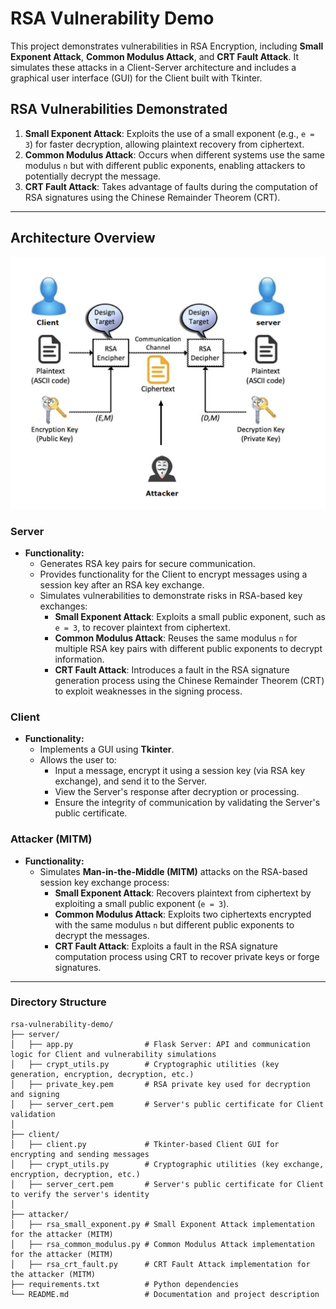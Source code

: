 # RSA Vulnerability Demo

This project demonstrates vulnerabilities in RSA Encryption, including **Small Exponent Attack**, **Common Modulus Attack**, and **CRT Fault Attack**. It simulates these attacks in a Client-Server architecture and includes a graphical user interface (GUI) for the Client built with Tkinter.

## RSA Vulnerabilities Demonstrated


1. **Small Exponent Attack**: Exploits the use of a small exponent (e.g., `e = 3`) for faster decryption, allowing plaintext recovery from ciphertext.
2. **Common Modulus Attack**: Occurs when different systems use the same modulus `n` but with different public exponents, enabling attackers to potentially decrypt the message.
3. **CRT Fault Attack**: Takes advantage of faults during the computation of RSA signatures using the Chinese Remainder Theorem (CRT).

---

## Architecture Overview
<img src="image.png" alt="RSA Vulnerabilities" width="600" />

### **Server**
- **Functionality:**
  - Generates RSA key pairs for secure communication.
  - Provides functionality for the Client to encrypt messages using a session key after an RSA key exchange.
  - Simulates vulnerabilities to demonstrate risks in RSA-based key exchanges:
    - **Small Exponent Attack**: Exploits a small public exponent, such as `e = 3`, to recover plaintext from ciphertext.
    - **Common Modulus Attack**: Reuses the same modulus `n` for multiple RSA key pairs with different public exponents to decrypt information.
    - **CRT Fault Attack**: Introduces a fault in the RSA signature generation process using the Chinese Remainder Theorem (CRT) to exploit weaknesses in the signing process.

### **Client**
- **Functionality:**
  - Implements a GUI using **Tkinter**.
  - Allows the user to:
    - Input a message, encrypt it using a session key (via RSA key exchange), and send it to the Server.
    - View the Server's response after decryption or processing.
    - Ensure the integrity of communication by validating the Server's public certificate.

### **Attacker (MITM)**
- **Functionality:**
  - Simulates **Man-in-the-Middle (MITM)** attacks on the RSA-based session key exchange process:
    - **Small Exponent Attack**: Recovers plaintext from ciphertext by exploiting a small public exponent (`e = 3`).
    - **Common Modulus Attack**: Exploits two ciphertexts encrypted with the same modulus `n` but different public exponents to decrypt the messages.
    - **CRT Fault Attack**: Exploits a fault in the RSA signature computation process using CRT to recover private keys or forge signatures.

---

### **Directory Structure**

```plaintext
rsa-vulnerability-demo/
├── server/
│   ├── app.py                # Flask Server: API and communication logic for Client and vulnerability simulations
│   ├── crypt_utils.py        # Cryptographic utilities (key generation, encryption, decryption, etc.)
│   ├── private_key.pem       # RSA private key used for decryption and signing
│   ├── server_cert.pem       # Server's public certificate for Client validation
│
├── client/
│   ├── client.py             # Tkinter-based Client GUI for encrypting and sending messages
│   ├── crypt_utils.py        # Cryptographic utilities (key exchange, encryption, decryption, etc.)
│   ├── server_cert.pem       # Server's public certificate for Client to verify the server's identity
│
├── attacker/
│   ├── rsa_small_exponent.py # Small Exponent Attack implementation for the attacker (MITM)
│   ├── rsa_common_modulus.py # Common Modulus Attack implementation for the attacker (MITM)
│   ├── rsa_crt_fault.py      # CRT Fault Attack implementation for the attacker (MITM)
├── requirements.txt          # Python dependencies
└── README.md                 # Documentation and project description
```
